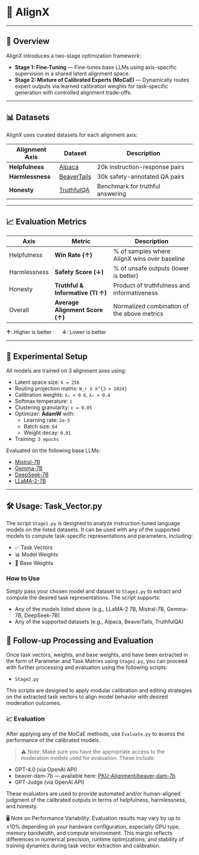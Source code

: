 # 🔧 AlignX
---

## 🚀 Overview

AlignX introduces a two-stage optimization framework:

- **Stage 1: Fine-Tuning** — Fine-tunes base LLMs using axis-specific supervision in a shared latent alignment space.
- **Stage 2: Mixture of Calibrated Experts (MoCaE)** — Dynamically routes expert outputs via learned calibration weights for task-specific generation with controlled alignment trade-offs.

---

## 📊 Datasets

AlignX uses curated datasets for each alignment axis:

| Alignment Axis | Dataset | Description |
|----------------|---------|-------------|
| **Helpfulness** | [Alpaca](https://github.com/tatsu-lab/stanford_alpaca) | 20k instruction-response pairs |
| **Harmlessness** | [BeaverTails](https://sites.google.com/view/pku-beavertails) | 30k safety-annotated QA pairs |
| **Honesty** | [TruthfulQA](https://github.com/sylinrl/TruthfulQA) | Benchmark for truthful answering |

---

## 📈 Evaluation Metrics

| Axis         | Metric                           | Description |
|--------------|----------------------------------|-------------|
| Helpfulness  | **Win Rate (↑)**                | % of samples where AlignX wins over baseline |
| Harmlessness | **Safety Score (↓)**            | % of unsafe outputs (lower is better) |
| Honesty      | **Truthful & Informative (TI ↑)** | Product of truthfulness and informativeness |
| Overall      | **Average Alignment Score (↑)** | Normalized combination of the above metrics |

**↑**: Higher is better  **↓**: Lower is better

---

## 🧪 Experimental Setup

All models are trained on 3 alignment axes using:

- Latent space size: `k = 256`
- Routing projection matrix: `W_r ∈ ℝ^{3 × 1024}`
- Calibration weights: `λ₁ = 0.6`, `λ₂ = 0.4`
- Softmax temperature: `1`
- Clustering granularity: `ε = 0.05`
- Optimizer: **AdamW** with:
  - Learning rate: `2e-5`
  - Batch size: `64`
  - Weight decay: `0.01`
- Training: `3 epochs`

Evaluated on the following base LLMs:

- [Mistral-7B](https://huggingface.co/mistralai/Mistral-7B-v0.1)
- [Gemma-7B](https://huggingface.co/google/gemma-7b)
- [DeepSeek-7B](https://huggingface.co/deepseek-ai/deepseek-llm-7b-base)
- [LLaMA-2-7B](https://huggingface.co/meta-llama/Llama-2-7b-hf)

---

## 🛠️ Usage: Task_Vector.py

The script `Stage1.py` is designed to analyze instruction-tuned language models on the listed datasets. It can be used with any of the supported models to compute task-specific representations and parameters, including:

- ✅ Task Vectors  
- 📊 Model Weights  
- 🧱 Base Weights    

### How to Use

Simply pass your chosen model and dataset to `Stage1.py` to extract and compute the desired task representations. The script supports:

- Any of the models listed above (e.g., LLaMA-2 7B, Mistral-7B, Gemma-7B, DeepSeek-7B)
- Any of the supported datasets (e.g., Alpaca, BeaverTails, TruthfulQA)

## 🔁 Follow-up Processing and Evaluation

Once task vectors, weights, and base weights, and have been extracted in the form of Parameter and Task Matrixs using `Stage1.py`, you can proceed with further processing and evaluation using the following scripts:

- `Stage2.py`

This scripts are designed to apply modular calibration and editing strategies on the extracted task vectors to align model behavior with desired moderation outcomes.

### 📈 Evaluation

After applying any of the MoCaE methods, use `Evaluate.py` to assess the performance of the calibrated models.

> ⚠️ Note: Make sure you have the appropriate access to the moderation models used for evaluation. These include:

- GPT-4.0 (via OpenAI API)
- beaver-dam-7b — available here: [PKU-Alignment/beaver-dam-7b](https://huggingface.co/PKU-Alignment/beaver-dam-7b)
- GPT-Judge (via OpenAI API)

These evaluators are used to provide automated and/or human-aligned judgment of the calibrated outputs in terms of helpfulness, harmlessness, and honesty.

🖥️ Note on Performance Variability:
Evaluation results may vary by up to ±10% depending on your hardware configuration, especially GPU type, memory bandwidth, and compute environment. This margin reflects differences in numerical precision, runtime optimizations, and stability of training dynamics during task vector extraction and calibration.

